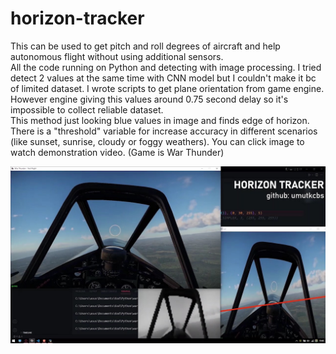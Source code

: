 # horizon-tracker

This can be used to get pitch and roll degrees of aircraft and help autonomous flight without using additional sensors.  
All the code running on Python and detecting with image processing. I tried detect 2 values at the same time with CNN model but I couldn't make it bc of limited dataset. I wrote scripts to get plane orientation from game engine. However engine giving this values around 0.75 second delay so it's impossible to collect reliable dataset.  
This method just looking blue values in image and finds edge of horizon. There is a "threshold" variable for increase accuracy in different scenarios (like sunset, sunrise, cloudy or foggy weathers). You can click image to watch demonstration video. (Game is War Thunder)

[![video](ss.jpg)](https://youtu.be/t5-j7HubRfY)
